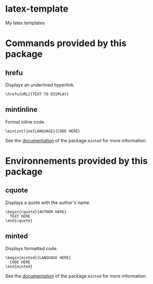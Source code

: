 # latex-template
My latex templates

# Commands provided by this package

## hrefu

Displays an underlined hyperlink.

    \hrefu{URL}{TEXT TO DISPLAY}

## mintinline

Format inline code.

    \mintintline{LANGUAGE}{CODE HERE}

See the [documentation](http://ctan.tetaneutral.net/macros/latex/contrib/minted/minted.pdf) of the package `minted` for more information.

# Environnements provided by this package

## cquote

Displays a quote with the author's name.

    \begin{cquote}{AUTHOR HERE}
      TEXT HERE
    \end{cquote}

## minted

Displays formatted code.

    \begin{minted}{LANGUAGE HERE}
      CODE HERE
    \end{minted}

See the [documentation](http://ctan.tetaneutral.net/macros/latex/contrib/minted/minted.pdf) of the package `minted` for more information.
